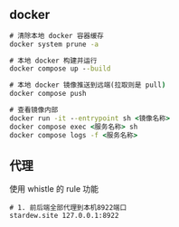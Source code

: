 ## docker

```cmd
# 清除本地 docker 容器缓存
docker system prune -a

# 本地 docker 构建并运行
docker compose up --build

# 本地 docker 镜像推送到远端(拉取则是 pull)
docker compose push

# 查看镜像内部
docker run -it --entrypoint sh <镜像名称>
docker compose exec <服务名称> sh
docker compose logs -f <服务名称>
```

## 代理

使用 whistle 的 rule 功能

```
# 1. 前后端全部代理到本机8922端口
stardew.site 127.0.0.1:8922

```
